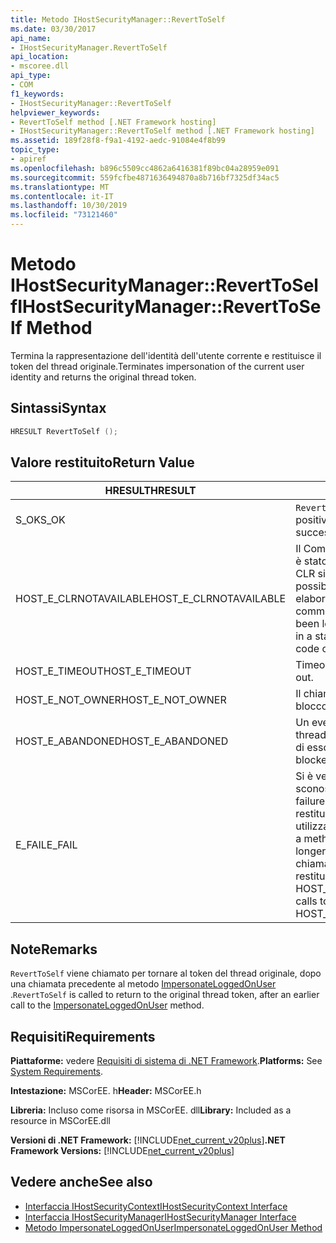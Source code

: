 ```yaml
---
title: Metodo IHostSecurityManager::RevertToSelf
ms.date: 03/30/2017
api_name:
- IHostSecurityManager.RevertToSelf
api_location:
- mscoree.dll
api_type:
- COM
f1_keywords:
- IHostSecurityManager::RevertToSelf
helpviewer_keywords:
- RevertToSelf method [.NET Framework hosting]
- IHostSecurityManager::RevertToSelf method [.NET Framework hosting]
ms.assetid: 189f28f8-f9a1-4192-aedc-91084e4f8b99
topic_type:
- apiref
ms.openlocfilehash: b896c5509cc4862a6416381f89bc04a28959e091
ms.sourcegitcommit: 559fcfbe4871636494870a8b716bf7325df34ac5
ms.translationtype: MT
ms.contentlocale: it-IT
ms.lasthandoff: 10/30/2019
ms.locfileid: "73121460"
---
```

# <a name="ihostsecuritymanagerreverttoself-method"></a><span data-ttu-id="f35ca-102">Metodo IHostSecurityManager::RevertToSelf</span><span class="sxs-lookup"><span data-stu-id="f35ca-102">IHostSecurityManager::RevertToSelf Method</span></span>
<span data-ttu-id="f35ca-103">Termina la rappresentazione dell'identità dell'utente corrente e restituisce il token del thread originale.</span><span class="sxs-lookup"><span data-stu-id="f35ca-103">Terminates impersonation of the current user identity and returns the original thread token.</span></span>  
  
## <a name="syntax"></a><span data-ttu-id="f35ca-104">Sintassi</span><span class="sxs-lookup"><span data-stu-id="f35ca-104">Syntax</span></span>  
  
```cpp  
HRESULT RevertToSelf ();  
```  
  
## <a name="return-value"></a><span data-ttu-id="f35ca-105">Valore restituito</span><span class="sxs-lookup"><span data-stu-id="f35ca-105">Return Value</span></span>  
  
|<span data-ttu-id="f35ca-106">HRESULT</span><span class="sxs-lookup"><span data-stu-id="f35ca-106">HRESULT</span></span>|<span data-ttu-id="f35ca-107">Descrizione</span><span class="sxs-lookup"><span data-stu-id="f35ca-107">Description</span></span>|  
|-------------|-----------------|  
|<span data-ttu-id="f35ca-108">S_OK</span><span class="sxs-lookup"><span data-stu-id="f35ca-108">S_OK</span></span>|<span data-ttu-id="f35ca-109">`RevertToSelf` ha restituito un esito positivo.</span><span class="sxs-lookup"><span data-stu-id="f35ca-109">`RevertToSelf` returned successfully.</span></span>|  
|<span data-ttu-id="f35ca-110">HOST_E_CLRNOTAVAILABLE</span><span class="sxs-lookup"><span data-stu-id="f35ca-110">HOST_E_CLRNOTAVAILABLE</span></span>|<span data-ttu-id="f35ca-111">Il Common Language Runtime (CLR) non è stato caricato in un processo oppure CLR si trova in uno stato in cui non è possibile eseguire codice gestito o elaborare la chiamata correttamente.</span><span class="sxs-lookup"><span data-stu-id="f35ca-111">The common language runtime (CLR) has not been loaded into a process, or the CLR is in a state in which it cannot run managed code or process the call successfully.</span></span>|  
|<span data-ttu-id="f35ca-112">HOST_E_TIMEOUT</span><span class="sxs-lookup"><span data-stu-id="f35ca-112">HOST_E_TIMEOUT</span></span>|<span data-ttu-id="f35ca-113">Timeout della chiamata.</span><span class="sxs-lookup"><span data-stu-id="f35ca-113">The call timed out.</span></span>|  
|<span data-ttu-id="f35ca-114">HOST_E_NOT_OWNER</span><span class="sxs-lookup"><span data-stu-id="f35ca-114">HOST_E_NOT_OWNER</span></span>|<span data-ttu-id="f35ca-115">Il chiamante non è il proprietario del blocco.</span><span class="sxs-lookup"><span data-stu-id="f35ca-115">The caller does not own the lock.</span></span>|  
|<span data-ttu-id="f35ca-116">HOST_E_ABANDONED</span><span class="sxs-lookup"><span data-stu-id="f35ca-116">HOST_E_ABANDONED</span></span>|<span data-ttu-id="f35ca-117">Un evento è stato annullato mentre un thread bloccato o Fiber era in attesa su di esso.</span><span class="sxs-lookup"><span data-stu-id="f35ca-117">An event was canceled while a blocked thread or fiber was waiting on it.</span></span>|  
|<span data-ttu-id="f35ca-118">E_FAIL</span><span class="sxs-lookup"><span data-stu-id="f35ca-118">E_FAIL</span></span>|<span data-ttu-id="f35ca-119">Si è verificato un errore irreversibile sconosciuto.</span><span class="sxs-lookup"><span data-stu-id="f35ca-119">An unknown catastrophic failure occurred.</span></span> <span data-ttu-id="f35ca-120">Quando un metodo restituisce E_FAIL, CLR non è più utilizzabile all'interno del processo.</span><span class="sxs-lookup"><span data-stu-id="f35ca-120">When a method returns E_FAIL, the CLR is no longer usable within the process.</span></span> <span data-ttu-id="f35ca-121">Le chiamate successive ai metodi di hosting restituiscono HOST_E_CLRNOTAVAILABLE.</span><span class="sxs-lookup"><span data-stu-id="f35ca-121">Subsequent calls to hosting methods return HOST_E_CLRNOTAVAILABLE.</span></span>|  
  
## <a name="remarks"></a><span data-ttu-id="f35ca-122">Note</span><span class="sxs-lookup"><span data-stu-id="f35ca-122">Remarks</span></span>  
 <span data-ttu-id="f35ca-123">`RevertToSelf` viene chiamato per tornare al token del thread originale, dopo una chiamata precedente al metodo [ImpersonateLoggedOnUser](../../../../docs/framework/unmanaged-api/hosting/ihostsecuritymanager-impersonateloggedonuser-method.md) .</span><span class="sxs-lookup"><span data-stu-id="f35ca-123">`RevertToSelf` is called to return to the original thread token, after an earlier call to the [ImpersonateLoggedOnUser](../../../../docs/framework/unmanaged-api/hosting/ihostsecuritymanager-impersonateloggedonuser-method.md) method.</span></span>  
  
## <a name="requirements"></a><span data-ttu-id="f35ca-124">Requisiti</span><span class="sxs-lookup"><span data-stu-id="f35ca-124">Requirements</span></span>  
 <span data-ttu-id="f35ca-125">**Piattaforme:** vedere [Requisiti di sistema di .NET Framework](../../../../docs/framework/get-started/system-requirements.md).</span><span class="sxs-lookup"><span data-stu-id="f35ca-125">**Platforms:** See [System Requirements](../../../../docs/framework/get-started/system-requirements.md).</span></span>  
  
 <span data-ttu-id="f35ca-126">**Intestazione:** MSCorEE. h</span><span class="sxs-lookup"><span data-stu-id="f35ca-126">**Header:** MSCorEE.h</span></span>  
  
 <span data-ttu-id="f35ca-127">**Libreria:** Incluso come risorsa in MSCorEE. dll</span><span class="sxs-lookup"><span data-stu-id="f35ca-127">**Library:** Included as a resource in MSCorEE.dll</span></span>  
  
 <span data-ttu-id="f35ca-128">**Versioni di .NET Framework:** [!INCLUDE[net_current_v20plus](../../../../includes/net-current-v20plus-md.md)]</span><span class="sxs-lookup"><span data-stu-id="f35ca-128">**.NET Framework Versions:** [!INCLUDE[net_current_v20plus](../../../../includes/net-current-v20plus-md.md)]</span></span>  
  
## <a name="see-also"></a><span data-ttu-id="f35ca-129">Vedere anche</span><span class="sxs-lookup"><span data-stu-id="f35ca-129">See also</span></span>

- [<span data-ttu-id="f35ca-130">Interfaccia IHostSecurityContext</span><span class="sxs-lookup"><span data-stu-id="f35ca-130">IHostSecurityContext Interface</span></span>](../../../../docs/framework/unmanaged-api/hosting/ihostsecuritycontext-interface.md)
- [<span data-ttu-id="f35ca-131">Interfaccia IHostSecurityManager</span><span class="sxs-lookup"><span data-stu-id="f35ca-131">IHostSecurityManager Interface</span></span>](../../../../docs/framework/unmanaged-api/hosting/ihostsecuritymanager-interface.md)
- [<span data-ttu-id="f35ca-132">Metodo ImpersonateLoggedOnUser</span><span class="sxs-lookup"><span data-stu-id="f35ca-132">ImpersonateLoggedOnUser Method</span></span>](../../../../docs/framework/unmanaged-api/hosting/ihostsecuritymanager-impersonateloggedonuser-method.md)
